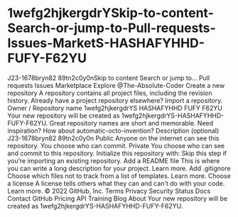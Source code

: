 # 1wefg2hjkergdrYSkip-to-content-Search-or-jump-to-Pull-requests-Issues-MarketS-HASHAFYHHD-FUFY-F62YU
J23-1678bryn82 89tn2c0y0nSkip to content Search or jump to… Pull requests Issues Marketplace Explore   @The-Absolute-Coder  Create a new repository A repository contains all project files, including the revision history. Already have a project repository elsewhere? Import a repository.  Owner / Repository name 1wefg2hjkergdrYS HASHAFYHHD FUFY F62YU Your new repository will be created as 1wefg2hjkergdrYS-HASHAFYHHD-FUFY-F62YU. Great repository names are short and memorable. Need inspiration? How about automatic-octo-invention?  Description (optional) J23-1678bryn82 89tn2c0y0n Public Anyone on the internet can see this repository. You choose who can commit. Private You choose who can see and commit to this repository. Initialize this repository with: Skip this step if you’re importing an existing repository.  Add a README file This is where you can write a long description for your project. Learn more. Add .gitignore Choose which files not to track from a list of templates. Learn more. Choose a license A license tells others what they can and can't do with your code. Learn more. © 2022 GitHub, Inc. Terms Privacy Security Status Docs Contact GitHub Pricing API Training Blog About Your new repository will be created as 1wefg2hjkergdrYS-HASHAFYHHD-FUFY-F62YU.
